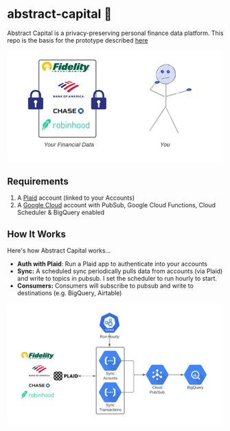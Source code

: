 # abstract-capital :money_with_wings:

Abstract Capital is a privacy-preserving personal finance data platform. This repo is the basis for the prototype described [here](https://n2parko.com/blog/select-robinhood-stocks)

![person without financial data access](images/diagram.png)

## Requirements

1. A [Plaid](https://plaid.com/) account (linked to your Accounts)
2. A [Google Cloud](cloud.google.com) account with PubSub, Google Cloud Functions, Cloud Scheduler & BigQuery enabled

## How It Works

Here's how Abstract Capital works...

- **Auth with Plaid**: Run a Plaid app to authenticate into your accounts
- **Sync:** A scheduled sync periodically pulls data from accounts (via Plaid) and write to topics in pubsub. I set the scheduler to run hourly to start.
- **Consumers:** Consumers will subscribe to pubsub and write to destinations (e.g. BigQuery, Airtable)

![architecture diagram](images/architecture.png)
